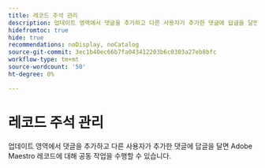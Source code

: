 ```yaml
---
title: 레코드 주석 관리
description: 업데이트 영역에서 댓글을 추가하고 다른 사용자가 추가한 댓글에 답글을 달면 Adobe Maestro 레코드에 대해 공동 작업을 수행할 수 있습니다.
hidefromtoc: true
hide: true
recommendations: noDisplay, noCatalog
source-git-commit: 3ec1b40ec66b7fa043412203b6c0303a27eb8bfc
workflow-type: tm+mt
source-wordcount: '50'
ht-degree: 0%

---
```



<!--udpate the metadata with real information when making this avilable in TOC and in the left nav-->

# 레코드 주석 관리

업데이트 영역에서 댓글을 추가하고 다른 사용자가 추가한 댓글에 답글을 달면 Adobe Maestro 레코드에 대해 공동 작업을 수행할 수 있습니다.
